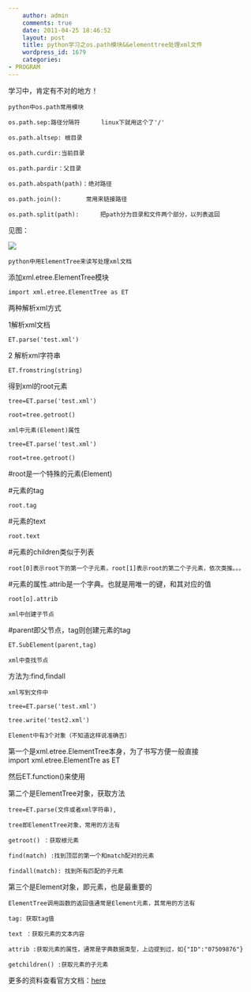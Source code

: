 ```yaml
---
    author: admin
    comments: true
    date: 2011-04-25 18:46:52
    layout: post
    title: python学习之os.path模块&&elementtree处理xml文件
    wordpress_id: 1679
    categories:
- PROGRAM
---
```


学习中，肯定有不对的地方！

    python中os.path常用模块

    os.path.sep:路径分隔符      linux下就用这个了'/'

    os.path.altsep: 根目录

    os.path.curdir:当前目录

    os.path.pardir：父目录

    os.path.abspath(path)：绝对路径

    os.path.join():       常用来链接路径

    os.path.split(path):      把path分为目录和文件两个部分，以列表返回

见图：

![](http://i.imgur.com/2tn6g.png)

    python中用ElementTree来读写处理xml文档

添加xml.etree.ElementTree模块

    import xml.etree.ElementTree as ET

两种解析xml方式

1解析xml文档

    ET.parse('test.xml')

2 解析xml字符串

    ET.fromstring(string)

得到xml的root元素

    tree=ET.parse('test.xml')

    root=tree.getroot()

    xml中元素(Element)属性

    tree=ET.parse('test.xml')

    root=tree.getroot()

#root是一个特殊的元素(Element)

#元素的tag

    root.tag

#元素的text

    root.text

#元素的children类似于列表

    root[0]表示root下的第一个子元素，root[1]表示root的第二个子元素，依次类推。。。

#元素的属性.attrib是一个字典。也就是用唯一的键，和其对应的值

    root[o].attrib

    xml中创建子节点

#parent即父节点，tag则创建元素的tag

    ET.SubElement(parent,tag)

    xml中查找节点

方法为:find,findall

    xml写到文件中

    tree=ET.parse('test.xml')

    tree.write('test2.xml')

    Element中有3个对象（不知道这样说准确否）

第一个是xml.etree.ElementTree本身，为了书写方便一般直接import xml.etree.ElementTre as ET

然后ET.function()来使用

第二个是ElementTree对象，获取方法

    tree=ET.parse(文件或者xml字符串),

    tree即ElementTree对象，常用的方法有

    getroot() ：获取根元素

    find(match) :找到顶层的第一个和match配对的元素

    findall(match): 找到所有匹配的子元素

第三个是Element对象，即元素，也是最重要的

    ElementTree调用函数的返回值通常是Element元素，其常用的方法有

    tag: 获取tag值

    text ：获取元素的文本内容

    attrib :获取元素的属性，通常是字典数据类型，上边提到过，如{"ID":"07509876"}

    getchildren() :获取元素的子元素

更多的资料查看官方文档：[here](http://docs.python.org/library/xml.etree.elementtree.html)

